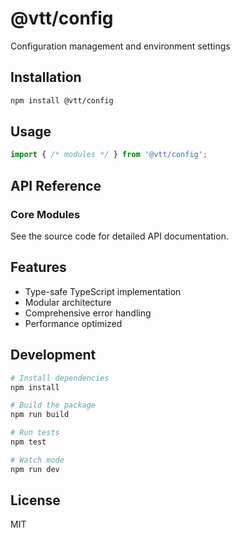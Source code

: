 # @vtt/config

Configuration management and environment settings

## Installation

```bash
npm install @vtt/config
```

## Usage

```typescript
import { /* modules */ } from '@vtt/config';
```

## API Reference

### Core Modules

See the source code for detailed API documentation.

## Features

- Type-safe TypeScript implementation
- Modular architecture
- Comprehensive error handling
- Performance optimized

## Development

```bash
# Install dependencies
npm install

# Build the package
npm run build

# Run tests
npm test

# Watch mode
npm run dev
```

## License

MIT
